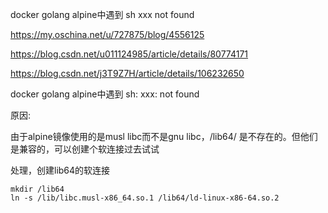 docker golang alpine中遇到 sh xxx not found

https://my.oschina.net/u/727875/blog/4556125

https://blog.csdn.net/u011124985/article/details/80774171

https://blog.csdn.net/j3T9Z7H/article/details/106232650

docker golang alpine中遇到 sh: xxx: not found

原因:

由于alpine镜像使用的是musl libc而不是gnu libc，/lib64/ 是不存在的。但他们是兼容的，可以创建个软连接过去试试

处理，创建lib64的软连接

```
mkdir /lib64
ln -s /lib/libc.musl-x86_64.so.1 /lib64/ld-linux-x86-64.so.2
```